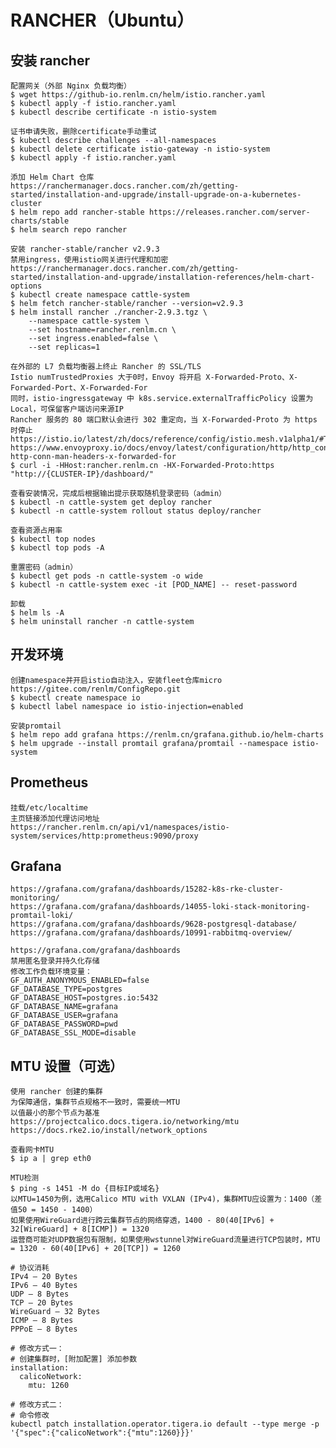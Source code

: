 # RANCHER（Ubuntu）

## 安装 rancher
	配置网关（外部 Nginx 负载均衡）
	$ wget https://github-io.renlm.cn/helm/istio.rancher.yaml
	$ kubectl apply -f istio.rancher.yaml
	$ kubectl describe certificate -n istio-system
	
	证书申请失败，删除certificate手动重试
	$ kubectl describe challenges --all-namespaces
	$ kubectl delete certificate istio-gateway -n istio-system
	$ kubectl apply -f istio.rancher.yaml

	添加 Helm Chart 仓库
	https://ranchermanager.docs.rancher.com/zh/getting-started/installation-and-upgrade/install-upgrade-on-a-kubernetes-cluster
	$ helm repo add rancher-stable https://releases.rancher.com/server-charts/stable
	$ helm search repo rancher
	
	安装 rancher-stable/rancher v2.9.3
	禁用ingress，使用istio网关进行代理和加密
	https://ranchermanager.docs.rancher.com/zh/getting-started/installation-and-upgrade/installation-references/helm-chart-options
	$ kubectl create namespace cattle-system
	$ helm fetch rancher-stable/rancher --version=v2.9.3
	$ helm install rancher ./rancher-2.9.3.tgz \
        --namespace cattle-system \
        --set hostname=rancher.renlm.cn \
        --set ingress.enabled=false \
        --set replicas=1
	
	在外部的 L7 负载均衡器上终止 Rancher 的 SSL/TLS
	Istio numTrustedProxies 大于0时，Envoy 将开启 X-Forwarded-Proto、X-Forwarded-Port、X-Forwarded-For
	同时，istio-ingressgateway 中 k8s.service.externalTrafficPolicy 设置为 Local，可保留客户端访问来源IP
	Rancher 服务的 80 端口默认会进行 302 重定向，当 X-Forwarded-Proto 为 https 时停止
	https://istio.io/latest/zh/docs/reference/config/istio.mesh.v1alpha1/#Topology
	https://www.envoyproxy.io/docs/envoy/latest/configuration/http/http_conn_man/headers#config-http-conn-man-headers-x-forwarded-for
	$ curl -i -HHost:rancher.renlm.cn -HX-Forwarded-Proto:https "http://{CLUSTER-IP}/dashboard/"
	
	查看安装情况，完成后根据输出提示获取随机登录密码（admin）
	$ kubectl -n cattle-system get deploy rancher
	$ kubectl -n cattle-system rollout status deploy/rancher
	
	查看资源占用率
	$ kubectl top nodes
	$ kubectl top pods -A
	
	重置密码（admin）
	$ kubectl get pods -n cattle-system -o wide
	$ kubectl -n cattle-system exec -it [POD_NAME] -- reset-password
	
	卸载
	$ helm ls -A
	$ helm uninstall rancher -n cattle-system
	
## 开发环境
	创建namespace并开启istio自动注入，安装fleet仓库micro
	https://gitee.com/renlm/ConfigRepo.git
	$ kubectl create namespace io
    $ kubectl label namespace io istio-injection=enabled
    
    安装promtail
    $ helm repo add grafana https://renlm.cn/grafana.github.io/helm-charts
    $ helm upgrade --install promtail grafana/promtail --namespace istio-system
	
## Prometheus
	挂载/etc/localtime
	主页链接添加代理访问地址
	https://rancher.renlm.cn/api/v1/namespaces/istio-system/services/http:prometheus:9090/proxy

## Grafana
	https://grafana.com/grafana/dashboards/15282-k8s-rke-cluster-monitoring/
	https://grafana.com/grafana/dashboards/14055-loki-stack-monitoring-promtail-loki/
	https://grafana.com/grafana/dashboards/9628-postgresql-database/
	https://grafana.com/grafana/dashboards/10991-rabbitmq-overview/

```
https://grafana.com/grafana/dashboards
禁用匿名登录并持久化存储
修改工作负载环境变量：
GF_AUTH_ANONYMOUS_ENABLED=false
GF_DATABASE_TYPE=postgres
GF_DATABASE_HOST=postgres.io:5432
GF_DATABASE_NAME=grafana
GF_DATABASE_USER=grafana
GF_DATABASE_PASSWORD=pwd
GF_DATABASE_SSL_MODE=disable
```

## MTU 设置（可选）
	使用 rancher 创建的集群
	为保障通信，集群节点规格不一致时，需要统一MTU
	以值最小的那个节点为基准
	https://projectcalico.docs.tigera.io/networking/mtu
	https://docs.rke2.io/install/network_options

	查看网卡MTU
	$ ip a | grep eth0
	
	MTU检测
	$ ping -s 1451 -M do {目标IP或域名}
	以MTU=1450为例，选用Calico MTU with VXLAN (IPv4)，集群MTU应设置为：1400（差值50 = 1450 - 1400）
	如果使用WireGuard进行跨云集群节点的网络穿透，1400 - 80(40[IPv6] + 32[WireGuard] + 8[ICMP]) = 1320
	运营商可能对UDP数据包有限制，如果使用wstunnel对WireGuard流量进行TCP包装时，MTU = 1320 - 60(40[IPv6] + 20[TCP]) = 1260
	
```
# 协议消耗
IPv4 – 20 Bytes
IPv6 – 40 Bytes
UDP – 8 Bytes
TCP – 20 Bytes
WireGuard – 32 Bytes
ICMP – 8 Bytes
PPPoE – 8 Bytes
```

```
# 修改方式一：
# 创建集群时，[附加配置] 添加参数
installation:
  calicoNetwork:
    mtu: 1260
```
	
```
# 修改方式二：
# 命令修改
kubectl patch installation.operator.tigera.io default --type merge -p '{"spec":{"calicoNetwork":{"mtu":1260}}}'
```
